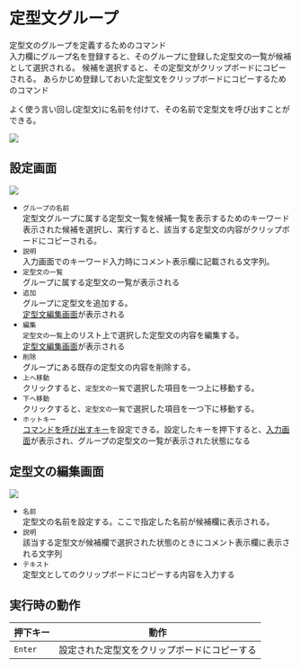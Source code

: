 # 定型文グループ

定型文のグループを定義するためのコマンド  
入力欄にグループ名を登録すると、そのグループに登録した定型文の一覧が候補として選択される。
候補を選択すると、その定型文がクリップボードにコピーされる。
あらかじめ登録しておいた定型文をクリップボードにコピーするためのコマンド  

よく使う言い回し(定型文)に名前を付けて、その名前で定型文を呼び出すことができる。

![](../image/snipgroup.png)

## 設定画面

![](../image/new-snippetgroupcommand.png)

- `グループの名前`  
定型文グループに属する定型文一覧を候補一覧を表示するためのキーワード  
表示された候補を選択し、実行すると、該当する定型文の内容がクリップボードにコピーされる。
- `説明`  
入力画面でのキーワード入力時にコメント表示欄に記載される文字列。
- `定型文の一覧`  
グループに属する定型文の一覧が表示される
- `追加`  
グループに定型文を追加する。  
[定型文編集画面](#定型文の編集画面)が表示される
- `編集`  
`定型文の一覧`上のリスト上で選択した定型文の内容を編集する。  
[定型文編集画面](#定型文の編集画面)が表示される  
- `削除`  
グループにある既存の定型文の内容を削除する。
- `上へ移動`  
クリックすると、`定型文の一覧`で選択した項目を一つ上に移動する。
- `下へ移動`  
クリックすると、`定型文の一覧`で選択した項目を一つ下に移動する。
- `ホットキー`  
[コマンドを呼び出すキー](#キー割り当て)を設定できる。設定したキーを押下すると、[入力画面](#入力画面)が表示され、グループの定型文の一覧が表示された状態になる


## 定型文の編集画面

![](../image/new-snippetgroupitem.png)

- `名前`  
定型文の名前を設定する。ここで指定した名前が候補欄に表示される。
- `説明`  
該当する定型文が候補欄で選択された状態のときにコメント表示欄に表示される文字列
- `テキスト`  
定型文としてのクリップボードにコピーする内容を入力する

## 実行時の動作

|押下キー|動作|
|--|--|
|`Enter`|設定された定型文をクリップボードにコピーする|

